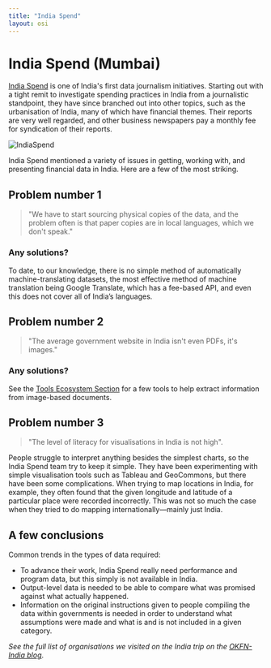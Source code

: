 ```yaml
---
title: "India Spend"
layout: osi
---
```


# India Spend (Mumbai)

[India Spend](http://www.indiaspend.com/) is one of India's first data journalism initiatives. Starting out with a tight remit to investigate spending practices in India from a journalistic standpoint, they have since branched out into other topics, such as the urbanisation of India, many of which have financial themes. Their reports are very well regarded, and other business newspapers pay a monthly fee for syndication of their reports. 

![IndiaSpend](http://farm8.staticflickr.com/7108/7794681750_316cb04eef_z.jpg)

India Spend mentioned a variety of issues in getting, working with, and presenting financial data in India. Here are a few of the most striking.  

## Problem number 1

> "We have to start sourcing physical copies of the data, and the problem often is that paper copies are in local languages, which we don't speak." 

### Any solutions? 

To date, to our knowledge, there is no simple method of automatically machine-translating datasets, the most effective method of machine translation being Google Translate, which has a fee-based API, and even this does not cover all of India’s languages. 

## Problem number 2 

> "The average government website in India isn't even PDFs, it's images." 

### Any solutions? 

See the [Tools Ecosystem Section](../../appendix/tool-ecosystem/) for a few tools to help extract information from image-based documents. 

## Problem number 3 

> "The level of literacy for visualisations in India is not high". 

People struggle to interpret anything besides the simplest charts, so the India Spend team try to keep it simple.  They have been experimenting with simple visualisation tools such as Tableau and GeoCommons, but there have been some complications. When trying to map locations in India, for example, they often found that the given longitude and latitude of a particular place were recorded incorrectly. This was not so much the case when they tried to do mapping internationally—mainly just India.

## A few conclusions 

Common trends in the types of data required: 

* To advance their work, India Spend really need performance and program data, but this simply is not available in India. 
* Output-level data is needed to be able to compare what was promised against what actually happened. 
* Information on the original instructions given to people compiling the data within governments is needed in order to understand what assumptions were made and what is and is not included in a given category. 

<em>See the full list of organisations we visited on the India trip on the <a href="http://in.okfn.org/2012/09/18/okfn-india-trip-the-roundup/">OKFN-India blog</a></em>. 
